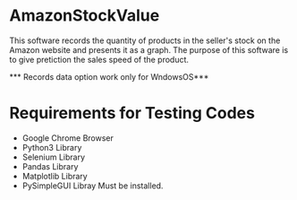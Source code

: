 # AmazonStockValue
 This software records the quantity of products in the seller's stock on the Amazon website and presents it as a graph. The purpose of this software is to give pretiction the sales speed of the product.
 
 *** Records data option work only for WndowsOS***
 # Requirements for Testing Codes
 - Google Chrome Browser
 - Python3 Library
 - Selenium Library
 - Pandas Library
 - Matplotlib Library 
 - PySimpleGUI Libray
 Must be installed.
 
 
 
